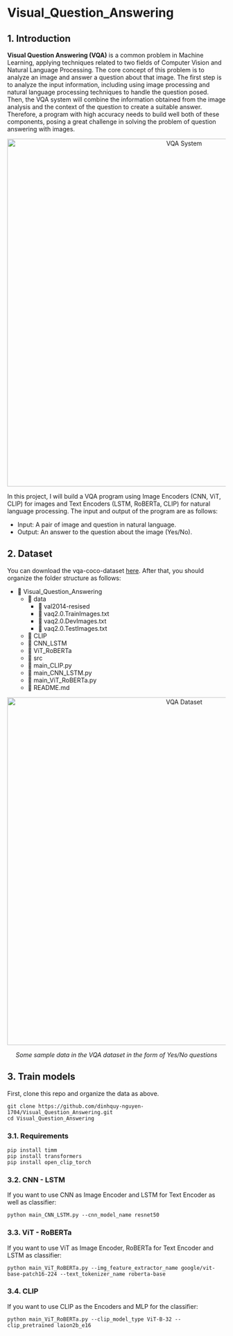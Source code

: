 # Visual_Question_Answering
## 1. Introduction
**Visual Question Answering (VQA)** is a common problem in Machine Learning, applying techniques related to two fields of Computer Vision and Natural Language Processing. The core concept of this problem is to analyze an image and answer a question about that image. The first step is to analyze the input information, including using image processing and natural language processing techniques to handle the question posed. Then, the VQA system will combine the information obtained from the image analysis and the context of the question to create a suitable answer. Therefore, a program with high accuracy needs to build well both of these components, posing a great challenge in solving the problem of question answering with images.

<p align="center">
  <img width="800" alt="VQA System" src="https://github.com/dinhquy-nguyen-1704/Visual_Question_Answering/assets/127675330/f89c09bb-8a9c-4088-86b8-0df1461e39a2">
</p>
<p align="center">

In this project, I will build a VQA program using Image Encoders (CNN, ViT, CLIP) for images and Text Encoders (LSTM, RoBERTa, CLIP) for natural language processing. The input and output of the program are as follows: 
* Input: A pair of image and question in natural language.
* Output: An answer to the question about the image (Yes/No).

## 2. Dataset
You can download the vqa-coco-dataset [here](https://drive.google.com/file/d/1kc6XNqHZJg27KeBuoAoYj70_1rT92191/view). After that, you should organize the folder structure as follows:

- 📁 Visual_Question_Answering
  - 📁 data
    - 📂 val2014-resised
    - 📄 vaq2.0.TrainImages.txt
    - 📄 vaq2.0.DevImages.txt
    - 📄 vaq2.0.TestImages.txt
  - 📁 CLIP
  - 📁 CNN_LSTM
  - 📁 ViT_RoBERTa
  - 📁 src
  - 🐍 main_CLIP.py
  - 🐍 main_CNN_LSTM.py
  - 🐍 main_ViT_RoBERTa.py
  - 📄 README.md

<p align="center">
  <img width="800" alt="VQA Dataset" src="https://github.com/dinhquy-nguyen-1704/Visual_Question_Answering/assets/127675330/c7374e70-ea97-4c03-aaba-6e2157145c5f">
</p>
<p align="center">
  <em>Some sample data in the VQA dataset in the form of Yes/No questions</em>
</p>

## 3. Train models
First, clone this repo and organize the data as above.
```
git clone https://github.com/dinhquy-nguyen-1704/Visual_Question_Answering.git
cd Visual_Question_Answering
```
### 3.1. Requirements
```
pip install timm
pip install transformers
pip install open_clip_torch
```
### 3.2. CNN - LSTM
If you want to use CNN as Image Encoder and LSTM for Text Encoder as well as classifier:
```
python main_CNN_LSTM.py --cnn_model_name resnet50
```
### 3.3. ViT - RoBERTa
If you want to use ViT as Image Encoder, RoBERTa for Text Encoder and LSTM as classifier:
```
python main_ViT_RoBERTa.py --img_feature_extractor_name google/vit-base-patch16-224 --text_tokenizer_name roberta-base
```
### 3.4. CLIP
If you want to use CLIP as the Encoders and MLP for the classifier:
```
python main_ViT_RoBERTa.py --clip_model_type ViT-B-32 --clip_pretrained laion2b_e16
```
